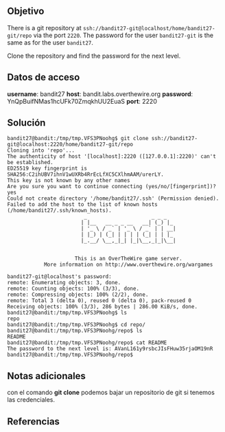 
## Objetivo

There is a git repository at `ssh://bandit27-git@localhost/home/bandit27-git/repo` via the port `2220`. The password for the user `bandit27-git` is the same as for the user `bandit27`.

Clone the repository and find the password for the next level.
## Datos de acceso

**username**: bandit27
**host**:  bandit.labs.overthewire.org
**password**: YnQpBuifNMas1hcUFk70ZmqkhUU2EuaS
**port**: 2220
## Solución

```
bandit27@bandit:/tmp/tmp.VFS3PNoohg$ git clone ssh://bandit27-git@localhost:2220/home/bandit27-git/repo
Cloning into 'repo'...
The authenticity of host '[localhost]:2220 ([127.0.0.1]:2220)' can't be established.
ED25519 key fingerprint is SHA256:C2ihUBV7ihnV1wUXRb4RrEcLfXC5CXlhmAAM/urerLY.
This key is not known by any other names
Are you sure you want to continue connecting (yes/no/[fingerprint])? yes
Could not create directory '/home/bandit27/.ssh' (Permission denied).
Failed to add the host to the list of known hosts (/home/bandit27/.ssh/known_hosts).
                         _                     _ _ _
                        | |__   __ _ _ __   __| (_) |_
                        | '_ \ / _` | '_ \ / _` | | __|
                        | |_) | (_| | | | | (_| | | |_
                        |_.__/ \__,_|_| |_|\__,_|_|\__|


                      This is an OverTheWire game server.
            More information on http://www.overthewire.org/wargames

bandit27-git@localhost's password:
remote: Enumerating objects: 3, done.
remote: Counting objects: 100% (3/3), done.
remote: Compressing objects: 100% (2/2), done.
remote: Total 3 (delta 0), reused 0 (delta 0), pack-reused 0
Receiving objects: 100% (3/3), 286 bytes | 286.00 KiB/s, done.
bandit27@bandit:/tmp/tmp.VFS3PNoohg$ ls
repo
bandit27@bandit:/tmp/tmp.VFS3PNoohg$ cd repo/
bandit27@bandit:/tmp/tmp.VFS3PNoohg/repo$ ls
README
bandit27@bandit:/tmp/tmp.VFS3PNoohg/repo$ cat README
The password to the next level is: AVanL161y9rsbcJIsFHuw35rjaOM19nR
bandit27@bandit:/tmp/tmp.VFS3PNoohg/repo$
```

## Notas adicionales

con el comando **git clone** podemos bajar un repositorio de git si tenemos las credenciales.
## Referencias
